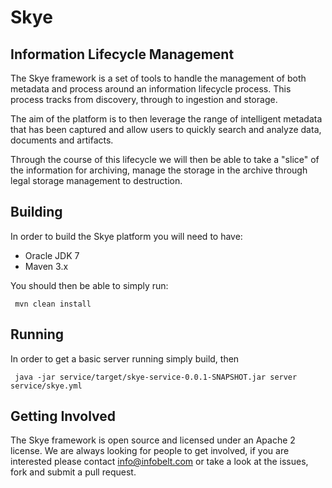 Skye 
=
Information Lifecycle Management
-

The Skye framework is a set of tools to handle the management of both metadata and process around an information lifecycle process.  This process tracks from discovery,  through to ingestion and storage.

The aim of the platform is to then leverage the range of intelligent metadata that has been captured and allow users to quickly search and analyze data, documents and artifacts.  

Through the course of this lifecycle we will then be able to take a "slice" of the information for archiving,  manage the storage in the archive through legal storage management to destruction.

Building
-

In order to build the Skye platform you will need to have:

* Oracle JDK 7
* Maven 3.x

You should then be able to simply run:

     mvn clean install

Running
-

In order to get a basic server running simply build, then

     java -jar service/target/skye-service-0.0.1-SNAPSHOT.jar server service/skye.yml

Getting Involved
-

The Skye framework is open source and licensed under an Apache 2 license.  We are always looking for people to get involved,  if you are interested please contact info@infobelt.com or take a look at the issues, fork and submit a pull request.

